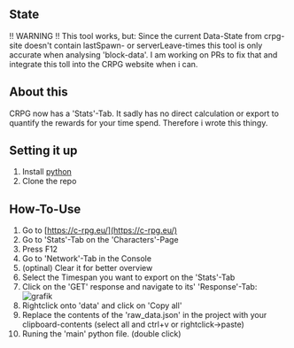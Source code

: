 ## State
!! WARNING !!
This tool works, but:
Since the current Data-State from crpg-site doesn't contain lastSpawn- or serverLeave-times this tool is only accurate when analysing 'block-data'.
I am working on PRs to fix that and integrate this toll into the CRPG website when i can.

## About this
CRPG now has a 'Stats'-Tab.
It sadly has no direct calculation or export to quantify the rewards for your time spend.
Therefore i wrote this thingy.

## Setting it up
1. Install [python](https://www.python.org/)
2. Clone the repo

## How-To-Use
1. Go to [https://c-rpg.eu/](https://c-rpg.eu/)
2. Go to 'Stats'-Tab on the 'Characters'-Page
3. Press F12
4. Go to 'Network'-Tab in the Console
5. (optinal) Clear it for better overview
6. Select the Timespan you want to export on the 'Stats'-Tab
7. Click on the 'GET' response and navigate to its' 'Response'-Tab:
![grafik](https://github.com/user-attachments/assets/6e320653-e4b5-4ab0-98aa-39aa368ff452)
8. Rightclick onto 'data' and click on 'Copy all'
9. Replace the contents of the 'raw_data.json' in the project with your clipboard-contents (select all and ctrl+v or rightclick->paste)
10. Runing the 'main' python file. (double click)
